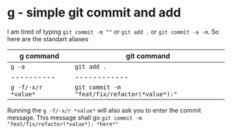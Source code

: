 # g - simple git commit and add
I am tired of typing ```git commit -m ""``` or ```git add .``` or ```git commit -a -m```.
So here are the standart aliases

g command | git command
----------|------------
```g -a```| ```git add .```
----------|------------
```g -f/-x/r *value*```| ```git commit -m "feat/fix/refactor(*value*):"```

Running the ```g -f/-x/r *value*``` will also ask you to enter the commit message.
This message shall go ```git commit -m "feat/fix/refactor(*value*): *here*"```
